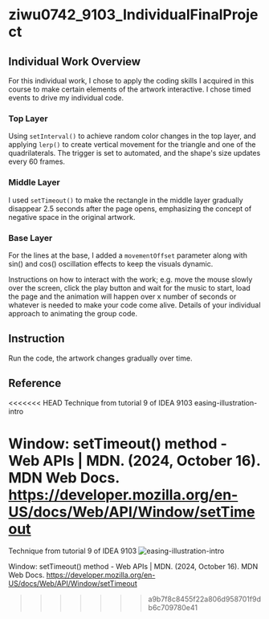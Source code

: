 # ziwu0742_9103_IndividualFinalProject

## Individual Work Overview
For this individual work, I chose to apply the coding skills I acquired in this course to make certain elements of the artwork interactive. I chose timed events to drive my individual code. 

### Top Layer

Using `setInterval()` to achieve random color changes in the top layer, and applying `lerp()` to create vertical movement for the triangle and one of the quadrilaterals. The trigger is set to automated, and the shape's size updates every 60 frames.

### Middle Layer

I used `setTimeout()` to make the rectangle in the middle layer gradually disappear 2.5 seconds after the page opens, emphasizing the concept of negative space in the original artwork. 

### Base Layer 
For the lines at the base, I added a `movementOffset` parameter along with sin() and cos() oscillation effects to keep the visuals dynamic.


Instructions on how to interact with the work; e.g. move the mouse slowly over the screen, click the play button and wait for the music to start, load the page and the animation will happen over x number of seconds or whatever is needed to make your code come alive.
Details of your individual approach to animating the group code. 

## Instruction 
Run the code, the artwork changes gradually over time. 

## Reference
<<<<<<< HEAD
Technique from tutorial 9 of IDEA 9103 easing-illustration-intro

Window: setTimeout() method - Web APIs | MDN. (2024, October 16). MDN Web Docs. https://developer.mozilla.org/en-US/docs/Web/API/Window/setTimeout
=======
Technique from tutorial 9 of IDEA 9103 ![easing-illustration-intro](https://github.com/user-attachments/assets/61ed5157-1ef3-4ccc-bba6-e3737b1c7d83) 

Window: setTimeout() method - Web APIs | MDN. (2024, October 16). MDN Web Docs. https://developer.mozilla.org/en-US/docs/Web/API/Window/setTimeout 
>>>>>>> a9b7f8c8455f22a806d958701f9db6c709780e41
